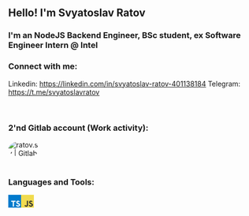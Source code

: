 ## Hello! I'm Svyatoslav Ratov

### I'm an NodeJS Backend Engineer, BSc student, ex Software Engineer Intern @ Intel

### Connect with me:

Linkedin: https://linkedin.com/in/svyatoslav-ratov-401138184
Telegram: https://t.me/svyatoslavratov

<br />

### 2'nd Gitlab account (Work activity):
[<img align="left" alt="ratov.sv | Gitlab" width="64px" style="border-radius: 50%" src="https://gitlab.com/uploads/-/system/user/avatar/3331903/avatar.png?width=400" />][Gitlab]

<br />
<br />
<br />

### Languages and Tools:

<img align="left" alt="C++" width="26px" src="https://raw.githubusercontent.com/github/explore/80688e429a7d4ef2fca1e82350fe8e3517d3494d/topics/typescript/typescript.png" />
<img align="left" alt="JavaScript" width="26px" src="https://raw.githubusercontent.com/github/explore/80688e429a7d4ef2fca1e82350fe8e3517d3494d/topics/javascript/javascript.png" />

<br />
<br />

[Linkedin]: https://linkedin.com/in/svyatoslav-ratov-401138184
[Telegram]: https://t.me/svyatoslavratov
[Gitlab]: https://gitlab.com/ratov.sv

